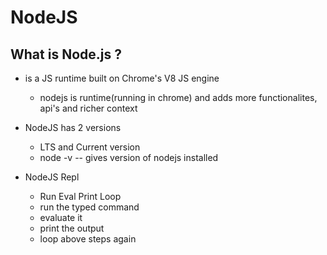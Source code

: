 # NodeJS

## What is Node.js ?

* is a JS runtime built on Chrome's V8 JS engine
  * nodejs is runtime(running in chrome) and adds more functionalites, api's and richer context
 
* NodeJS has 2 versions
  * LTS and Current version
  * node -v -- gives version of nodejs installed

* NodeJS Repl
  * Run Eval Print Loop
  * run the typed command
  * evaluate it 
  * print the output
  * loop above steps again